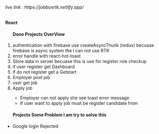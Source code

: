 <h6>live link : https://jobboxrtk.netlify.app/<h6/>
<h4 style="font-color:red">React</h4>

<ol>
<h4>Done Projects OverView</h4>
<li>authentication with firebase use createAsyncThunk (redux) becuase firebase is async system the i can not use RTK</li>
<li>error handle with react-hot-toast</li>
<li>Store data in server becuase this is use for register role checkup</li>
<li>if user register get Dashboard </li>
<li>if do not register get a Getstart </li>
<li>Employer post job</li>
<li>user get job </li>
<li>Apply job </li>

<ul>
<li>Employer can not apply she see toast error message</li>
<li>If user want to apply job must be register candidate from</li>

</ul>


</ol>


<ul>
<h4>Projects Some Problem I am try to solve this </h4>
<li>Google login Rejected  </li>
</ul>


